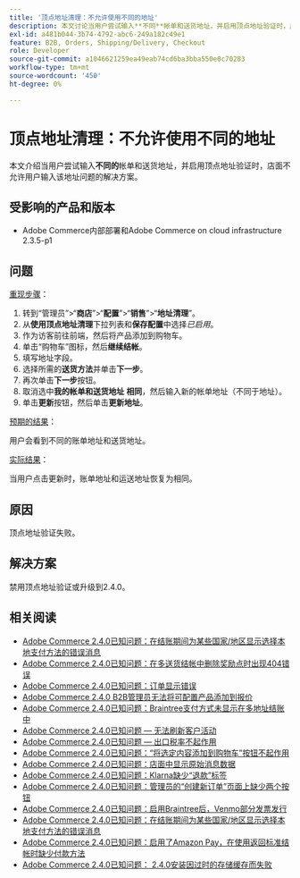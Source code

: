 ```yaml
---
title: '顶点地址清理：不允许使用不同的地址'
description: 本文讨论当用户尝试输入**不同**帐单和送货地址，并启用顶点地址验证时，店面不允许用户输入该地址问题的解决方案。
exl-id: a481b044-3b74-4792-abc6-249a182c49e1
feature: B2B, Orders, Shipping/Delivery, Checkout
role: Developer
source-git-commit: a1046621259ea49eab74cd6ba3bba550e0c70283
workflow-type: tm+mt
source-wordcount: '450'
ht-degree: 0%

---
```


# 顶点地址清理：不允许使用不同的地址

本文介绍当用户尝试输入&#x200B;**不同的**&#x200B;帐单和送货地址，并启用顶点地址验证时，店面不允许用户输入该地址问题的解决方案。

## 受影响的产品和版本

* Adobe Commerce内部部署和Adobe Commerce on cloud infrastructure 2.3.5-p1

## 问题

<u>重现步骤</u>：

1. 转到“管理员”>“**商店**”>“**配置**”>“**销售**”>“**地址清理**”。
1. 从&#x200B;**使用顶点地址清理**&#x200B;下拉列表和&#x200B;**保存配置**&#x200B;中选择&#x200B;*已启用*。
1. 作为访客前往前端，然后将产品添加到购物车。
1. 单击“购物车”图标，然后&#x200B;**继续结帐**。
1. 填写地址字段。
1. 选择所需的&#x200B;**送货方法**&#x200B;并单击&#x200B;**下一步**。
1. 再次单击&#x200B;**下一步**&#x200B;按钮。
1. 取消选中&#x200B;**我的帐单和送货地址** **相同**，然后输入新的帐单地址（不同于地址）。
1. 单击&#x200B;**更新**&#x200B;按钮，然后单击&#x200B;**更新地址**。

<u>预期的结果</u>：

用户会看到不同的账单地址和送货地址。

<u>实际结果</u>：

当用户点击更新时，账单地址和运送地址恢复为相同。

## 原因

顶点地址验证失败。

## 解决方案

禁用顶点地址验证或升级到2.4.0。

## 相关阅读

* [Adobe Commerce 2.4.0已知问题：在结账期间为某些国家/地区显示选择本地支付方法的错误消息](/help/troubleshooting/payments/magento-2-4-0-checkout-error-selecting-local-payments.md)
* [Adobe Commerce 2.4.0已知问题：在多送货结帐中删除奖励点时出现404错误](/help/troubleshooting/storefront/magento-2-4-0-404-error-removing-rewards-points-on-multi-shipping-checkout.md)
* [Adobe Commerce 2.4.0已知问题：订单显示错误](/help/troubleshooting/storefront/magento-2-4-0-known-issue-orders-display-error.md)
* [Adobe Commerce 2.4.0 B2B管理员无法将可配置产品添加到报价](/help/troubleshooting/miscellaneous/magento-2-4-0-b2b-admin-can-t-add-configurable-product-to-quote.md)
* [Adobe Commerce 2.4.0已知问题：Braintree支付方式未显示在多地址结账中](/help/troubleshooting/payments/magento-2-4-0-braintree-not-in-multiple-addresses-checkout.md)
* [Adobe Commerce 2.4.0已知问题 — 无法刷新客户活动](/help/troubleshooting/miscellaneous/magento-2-4-0-refresh-on-customer-activities-does-not-work.md)
* [Adobe Commerce 2.4.0已知问题 — 出口税率不起作用](/help/troubleshooting/miscellaneous/magento-2-4-0-known-issue-export-tax-rates-does-not-work.md)
* [Adobe Commerce 2.4.0已知问题：“将选定内容添加到购物车”按钮不起作用](/help/troubleshooting/miscellaneous/magento-2-4-0-add-selections-to-my-cart-does-not-work.md)
* [Adobe Commerce 2.4.0已知问题：店面中显示原始消息数据](/help/troubleshooting/storefront/magento-2-4-0-issue-storefront-raw-message-data-display.md)
* [Adobe Commerce 2.4.0已知问题：Klarna缺少“退款”标签](/help/troubleshooting/payments/magento-2-4-0-known-issue-missing-refund-label-in-klarna.md)
* [Adobe Commerce 2.4.0已知问题：管理员的“创建新订单”页面上缺少两个按钮](/help/troubleshooting/miscellaneous/magento-2-4-0-known-issue-create-new-order-buttons-missing.md)
* [Adobe Commerce 2.4.0已知问题：启用Braintree后，Venmo部分发票发行](/help/troubleshooting/payments/magento-2-4-0-2-4-1-enable-braintree-venmo-partial-invoice-issue.md)
* [Adobe Commerce 2.4.0已知问题：在结账期间为某些国家/地区显示选择本地支付方法的错误消息](/help/troubleshooting/payments/magento-2-4-0-checkout-error-selecting-local-payments.md)
* [Adobe Commerce 2.4.0已知问题：启用了Amazon Pay，在使用返回标准结帐时缺少付款方法](/help/troubleshooting/payments/magento-2-4-0-known-issue-amazon-pay-no-payment-methods.md)
* [Adobe Commerce 2.4.0已知问题： 2.4.0安装因过时的存储缓存而失败](/help/troubleshooting/installation-and-upgrade/magento-2-4-0-known-issue-2-4-0-installation-fails-with-outdated-stores-cache.md)
